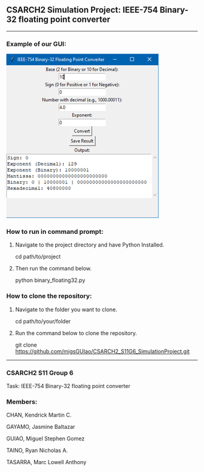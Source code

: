 ## CSARCH2 Simulation Project: IEEE-754 Binary-32 floating point converter
***

### Example of our GUI:


![GUI Example](gui.PNG "GUI Example Image")


### How to run in command prompt:
1. Navigate to the project directory and have Python Installed.

   cd path/to/project
3. Then run the command below.
   
   python binary_floating32.py

### How to clone the repository:
1. Navigate to the folder you want to clone.
   
   cd path/to/your/folder
3. Run the command below to clone the repository.
   
   git clone https://github.com/migsGUIao/CSARCH2_S11G6_SimulationProject.git

***

### CSARCH2 S11 Group 6 

Task: IEEE-754 Binary-32 floating point converter

### Members:

CHAN, Kendrick Martin C.

GAYAMO, Jasmine Baltazar

GUIAO, Miguel Stephen Gomez

TAINO, Ryan Nicholas A.

TASARRA, Marc Lowell Anthony
   
